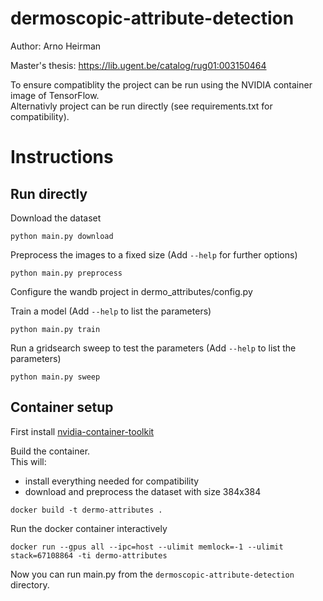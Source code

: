 # dermoscopic-attribute-detection
Author: Arno Heirman

Master's thesis: https://lib.ugent.be/catalog/rug01:003150464

To ensure compatiblity the project can be run using the NVIDIA container image of TensorFlow.\
Alternativly project can be run directly (see requirements.txt for compatibility).

# Instructions

## Run directly

Download the dataset
```
python main.py download
```
Preprocess the images to a fixed size (Add `--help` for further options)
```
python main.py preprocess
```
Configure the wandb project in dermo_attributes/config.py

Train a model (Add `--help` to list the parameters)
```
python main.py train
```
Run a gridsearch sweep to test the parameters (Add `--help` to list the parameters)
```
python main.py sweep
```

## Container setup

First install [nvidia-container-toolkit](https://github.com/NVIDIA/nvidia-container-toolkit)

Build the container. \
This will:
- install everything needed for compatibility
- download and preprocess the dataset with size 384x384
```
docker build -t dermo-attributes .
```

Run the docker container interactively
```
docker run --gpus all --ipc=host --ulimit memlock=-1 --ulimit stack=67108864 -ti dermo-attributes
```
Now you can run main.py from the `dermoscopic-attribute-detection` directory.
